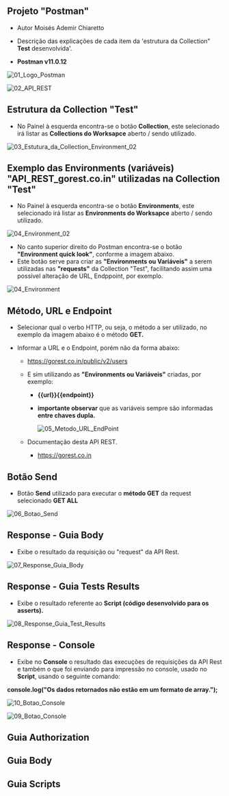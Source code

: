 ## Projeto "Postman"
- Autor Moisés Ademir Chiaretto
  
- Descrição das explicações de cada item da 'estrutura da Collection" **Test** desenvolvida'.
  
- **Postman v11.0.12**

![01_Logo_Postman](https://github.com/moiseschiaretto/Postman_API_REST/assets/84775466/9a62ed55-bcd1-4297-abc6-380c7dc6153d)

![02_API_REST](https://github.com/moiseschiaretto/Postman_API_REST/assets/84775466/13f3c6ca-d172-4a75-baa9-f57e3afedc4f)



## Estrutura da Collection "Test"

- No Painel à esquerda encontra-se o botão **Collection**, este selecionado irá listar as **Collections do Worksapce** aberto / sendo utilizado.

![03_Estutura_da_Collection_Environment_02](https://github.com/moiseschiaretto/Postman_API_REST/assets/84775466/0d398e15-07dc-4b8f-889f-248cd60f2f53)


## Exemplo das Environments (variáveis) "API_REST_gorest.co.in" utilizadas na Collection "Test"

- No Painel à esquerda encontra-se o botão **Environments**, este selecionado irá listar as **Environments do Worksapce** aberto / sendo utilizado.

![04_Environment_02](https://github.com/moiseschiaretto/Postman_API_REST/assets/84775466/f63aa95b-fcaf-403e-a10c-23bd24e86436)


- No canto superior direito do Postman encontra-se o botão **"Environment quick look"**, conforme a imagem abaixo.
- Este botão serve para criar as **"Environments ou Variáveis"** a serem utilizadas nas **"requests"** da Collection "Test", facilitando assim uma possível alteração de URL, Endppoint, por exemplo.

![04_Environment](https://github.com/moiseschiaretto/Postman_API_REST/assets/84775466/b5013695-93b0-436e-89a6-3fa1698c5437)


## Método, URL e Endpoint

- Selecionar qual o verbo HTTP, ou seja, o método a ser utilizado, no exemplo da imagem abaixo é o método **GET.**

- Informar a URL e o Endpoint, porém não da forma abaixo:

    - https://gorest.co.in/public/v2/users
 
  - E sim utilizando as **"Environments ou Variáveis"** criadas, por exemplo:

     - **{{url}}{{endpoint}}**
   
     - **importante observar** que as variáveis sempre são informadas **entre chaves dupla.**
   
       ![05_Metodo_URL_EndPoint](https://github.com/moiseschiaretto/Postman_API_REST/assets/84775466/f081250d-63b2-4f06-9d57-2f2c1a97845b)

   
  - Documentação desta API REST.
 
     - https://gorest.co.in   

   
## Botão Send

  * Botão **Send** utilizado para executar o **método GET** da request selecionado **GET ALL**

  ![06_Botao_Send](https://github.com/moiseschiaretto/Postman_API_REST/assets/84775466/f5d957dd-5a6b-4b55-94cc-01d81c9da05c)

## Response - Guia Body 

  - Exibe o resultado da requisição ou "request" da API Rest.

  ![07_Response_Guia_Body](https://github.com/moiseschiaretto/Postman_API_REST/assets/84775466/8130d9fb-48a8-4cf3-ad22-cd247655aed3)


## Response - Guia Tests Results

  - Exibe o resultado referente ao **Script (código desenvolvido para os asserts).**

  ![08_Response_Guia_Test_Results](https://github.com/moiseschiaretto/Postman_API_REST/assets/84775466/3e695b05-663f-4e9a-b4ef-65abdc70fa5e)


## Response - Console

  - Exibe no **Console** o resultado das execuções de requisições da API Rest e também o que foi enviando para impressão no console, usado no **Script**, usando o seguinte comando:

  **console.log("Os dados retornados não estão em um formato de array.");**

  ![10_Botao_Console](https://github.com/moiseschiaretto/Postman_API_REST/assets/84775466/55e3b022-ffbf-41bd-96ed-21b402155442)

  ![09_Botao_Console](https://github.com/moiseschiaretto/Postman_API_REST/assets/84775466/4db46552-7d00-4489-a7c7-3707e4142c25)


## Guia Authorization


## Guia Body


## Guia Scripts



    
